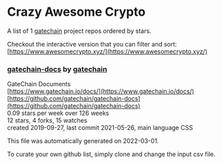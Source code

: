 # Crazy Awesome Crypto
A list of 1 [gatechain](https://github.com/gatechain) project repos ordered by stars.  

Checkout the interactive version that you can filter and sort: 
[https://www.awesomecrypto.xyz/](https://www.awesomecrypto.xyz/)  


### [gatechain-docs](https://github.com/gatechain/gatechain-docs) by [gatechain](https://github.com/gatechain)  
GateChain Documents  
[https://www.gatechain.io/docs/](https://www.gatechain.io/docs/)  
[https://github.com/gatechain/gatechain-docs](https://github.com/gatechain/gatechain-docs)  
0.09 stars per week over 126 weeks  
12 stars, 4 forks, 15 watches  
created 2019-09-27, last commit 2021-05-26, main language CSS  


This file was automatically generated on 2022-03-01.  

To curate your own github list, simply clone and change the input csv file.  